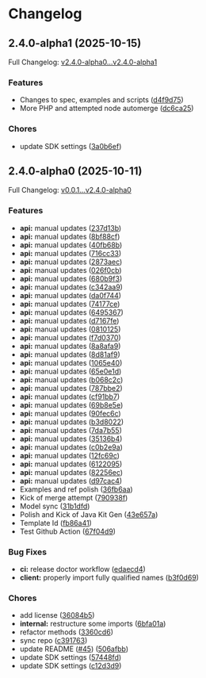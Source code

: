 # Changelog

## 2.4.0-alpha1 (2025-10-15)

Full Changelog: [v2.4.0-alpha0...v2.4.0-alpha1](https://github.com/trycourier/courier-php/compare/v2.4.0-alpha0...v2.4.0-alpha1)

### Features

* Changes to spec, examples and scripts ([d4f9d75](https://github.com/trycourier/courier-php/commit/d4f9d75aedae092a48782028cfe5cd0562367b0a))
* More PHP and attempted node automerge ([dc6ca25](https://github.com/trycourier/courier-php/commit/dc6ca25b7019784c6df3d20e979a34f6d1a2cd5c))


### Chores

* update SDK settings ([3a0b6ef](https://github.com/trycourier/courier-php/commit/3a0b6ef6561d1ead7d0fc329e3eb513fdfb6aa79))

## 2.4.0-alpha0 (2025-10-11)

Full Changelog: [v0.0.1...v2.4.0-alpha0](https://github.com/trycourier/courier-php/compare/v0.0.1...v2.4.0-alpha0)

### Features

* **api:** manual updates ([237d13b](https://github.com/trycourier/courier-php/commit/237d13b3ebfad302a2c6e7ffbef9341cb8877533))
* **api:** manual updates ([8bf88cf](https://github.com/trycourier/courier-php/commit/8bf88cf9bdcd2ee5626f15ca7f207c1cdcf131ab))
* **api:** manual updates ([40fb68b](https://github.com/trycourier/courier-php/commit/40fb68b14046275b87a2cf15da0aa76425781cd3))
* **api:** manual updates ([716cc33](https://github.com/trycourier/courier-php/commit/716cc33f6ebc8773a9d752cd08cec0bb47caec0c))
* **api:** manual updates ([2873aec](https://github.com/trycourier/courier-php/commit/2873aeccb67a923c3aa7edb8e61f6e7ace49043c))
* **api:** manual updates ([026f0cb](https://github.com/trycourier/courier-php/commit/026f0cbd8d9aa5ed4d86c5b8a15c03d5b2eb6f77))
* **api:** manual updates ([680b9f3](https://github.com/trycourier/courier-php/commit/680b9f3c68c6a7dd765a4d46e8873e94a1fb5762))
* **api:** manual updates ([c342aa9](https://github.com/trycourier/courier-php/commit/c342aa90275f60cd773fd0790a64aacd71996ad4))
* **api:** manual updates ([da0f744](https://github.com/trycourier/courier-php/commit/da0f74418100d03d188308bf46f5cf87fdaa08c0))
* **api:** manual updates ([74177ce](https://github.com/trycourier/courier-php/commit/74177ce1d15692a5236d2b4a168606207c8caa98))
* **api:** manual updates ([6495367](https://github.com/trycourier/courier-php/commit/6495367de6b6c571a8a42d45ba1343cd22b2b452))
* **api:** manual updates ([d7167fe](https://github.com/trycourier/courier-php/commit/d7167fea3249979104879bcdc5aa0a538f0b1382))
* **api:** manual updates ([0810125](https://github.com/trycourier/courier-php/commit/081012523509497335a14289ddd59f22fe0b02c0))
* **api:** manual updates ([f7d0370](https://github.com/trycourier/courier-php/commit/f7d0370ecdd35d5d93a2af212e7d8028c71fa8b2))
* **api:** manual updates ([8a8afa9](https://github.com/trycourier/courier-php/commit/8a8afa94e86ec90331df24ad4932b46c083ada20))
* **api:** manual updates ([8d81af9](https://github.com/trycourier/courier-php/commit/8d81af955b6c2c0de4a79722adf2fc4af5ff5004))
* **api:** manual updates ([1065e40](https://github.com/trycourier/courier-php/commit/1065e40e28fe126b3c25e9814d8697570e2e8377))
* **api:** manual updates ([65e0e1d](https://github.com/trycourier/courier-php/commit/65e0e1de1119c448fb313de0d45fd2c86e101332))
* **api:** manual updates ([b068c2c](https://github.com/trycourier/courier-php/commit/b068c2c755590086018dd1e418bf4f9cadb83919))
* **api:** manual updates ([787bbe2](https://github.com/trycourier/courier-php/commit/787bbe2e2b1283c86e08c94fc0ed47686e4a168d))
* **api:** manual updates ([cf91bb7](https://github.com/trycourier/courier-php/commit/cf91bb7d610e4d0941fb9108c369a6ba114cf06c))
* **api:** manual updates ([69b8e5e](https://github.com/trycourier/courier-php/commit/69b8e5eea7b6577fa75b4b7a42765b7ffe0eeca2))
* **api:** manual updates ([90fec6c](https://github.com/trycourier/courier-php/commit/90fec6ce4d3d9db1a6241187c2866c1ef0b0004f))
* **api:** manual updates ([b3d8022](https://github.com/trycourier/courier-php/commit/b3d8022149be42b31798f039afe50eccac57fbf6))
* **api:** manual updates ([7da7b55](https://github.com/trycourier/courier-php/commit/7da7b550ebeea3be87236df7cf3cef0f9a42c60f))
* **api:** manual updates ([35136b4](https://github.com/trycourier/courier-php/commit/35136b46892428b5a9e57300469301a2e84594e2))
* **api:** manual updates ([c0b2e9a](https://github.com/trycourier/courier-php/commit/c0b2e9addada8e39e5d59247162f109deefedc2a))
* **api:** manual updates ([12fc69c](https://github.com/trycourier/courier-php/commit/12fc69c05c457d2c2256acc6ff38d4dd0c932c0c))
* **api:** manual updates ([6122095](https://github.com/trycourier/courier-php/commit/61220955d4519bf0897bb10338746cddaf973613))
* **api:** manual updates ([82256ec](https://github.com/trycourier/courier-php/commit/82256ecc695a11dc891601b07fd20272f3d01ab8))
* **api:** manual updates ([d97cac4](https://github.com/trycourier/courier-php/commit/d97cac417308ffe27000d91c20236c7c3d552dfa))
* Examples and ref polish ([36fb6aa](https://github.com/trycourier/courier-php/commit/36fb6aaf240088ff179a44da7363ea7a5663e8e0))
* Kick of merge attempt ([790938f](https://github.com/trycourier/courier-php/commit/790938f61dfc1a744f23695545c3f2169c575b04))
* Model sync ([31b1dfd](https://github.com/trycourier/courier-php/commit/31b1dfd61b239eb7a9fd2ddc3c4383cfe3af26e8))
* Polish and Kick of Java Kit Gen ([43e657a](https://github.com/trycourier/courier-php/commit/43e657acaef85001461684996aa0276dccc37233))
* Template Id ([fb86a41](https://github.com/trycourier/courier-php/commit/fb86a41ee85cfcf4fb09dff088716e736679d32e))
* Test Github Action ([67f04d9](https://github.com/trycourier/courier-php/commit/67f04d94749bccf3211e929a1312a97f7dcd4654))


### Bug Fixes

* **ci:** release doctor workflow ([edaecd4](https://github.com/trycourier/courier-php/commit/edaecd47e0ddf50b3e13af1085b67268f65ee159))
* **client:** properly import fully qualified names ([b3f0d69](https://github.com/trycourier/courier-php/commit/b3f0d69e7a2a92ed337b1402287d59bc9956922f))


### Chores

* add license ([36084b5](https://github.com/trycourier/courier-php/commit/36084b5c3d2664a8cee7043f6d59675d41bd93f0))
* **internal:** restructure some imports ([6bfa01a](https://github.com/trycourier/courier-php/commit/6bfa01a0c6a16a9881913fb4b2d3b2ad2e3465fe))
* refactor methods ([3360cd6](https://github.com/trycourier/courier-php/commit/3360cd6949ec8957568ea76ee99be4c9e023114a))
* sync repo ([c391763](https://github.com/trycourier/courier-php/commit/c391763248d47831210ddadd9425f90601599122))
* update README ([#45](https://github.com/trycourier/courier-php/issues/45)) ([506afbb](https://github.com/trycourier/courier-php/commit/506afbb0922644798c86a7003a159fd3dae50dab))
* update SDK settings ([57448fd](https://github.com/trycourier/courier-php/commit/57448fd9d9f11881b0900009063e3023d73c4edb))
* update SDK settings ([c12d3d9](https://github.com/trycourier/courier-php/commit/c12d3d902ba9ac4e7888d3307712101140f61022))

